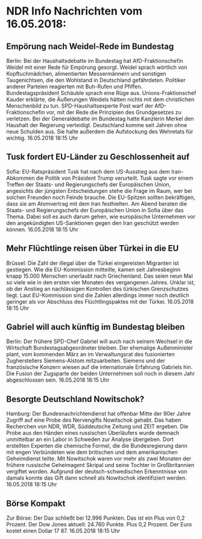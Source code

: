 # NDR Info Nachrichten vom 16.05.2018:


## Empörung nach Weidel-Rede im Bundestag
Berlin: Bei der Haushaltsdebatte im Bundestag hat AfD-Fraktionschefin Weidel mit einer Rede für Empörung gesorgt. Weidel sprach wörtlich von Kopftuchmädchen, alimentierten Messermännern und sonstigen Taugenichtsen, die den Wohlstand in Deutschland gefährdeten. Politiker anderer Parteien reagierten mit Buh-Rufen und Pfiffen. Bundestagspräsident Schäuble sprach eine Rüge aus. Unions-Fraktionschef Kauder erklärte, die Äußerungen Weidels hätten nichts mit dem christlichen Menschenbild zu tun. SPD-Haushaltsexperte Post warf der AfD-Fraktionschefin vor, mit der Rede die Prinzipien des Grundgesetzes zu verletzen. Bei der Generaldebatte im Bundestag hatte Kanzlerin Merkel den Haushalt der Regierung verteidigt. Deutschland komme seit Jahren ohne neue Schulden aus. Sie halte außerdem die Aufstockung des Wehretats für wichtig. 16.05.2018 18:15 Uhr 

## Tusk fordert EU-Länder zu Geschlossenheit auf
Sofia:		EU-Ratspräsident Tusk hat nach dem US-Ausstieg aus dem Iran-Abkommen die Politik von Präsident Trump verurteilt. Tusk sagte vor einem Treffen der Staats- und Regierungschefs der Europäischen Union, angesichts der jüngsten Entscheidungen stehe die Frage im Raum, wer bei solchen Freunden noch Feinde brauche. Die EU-Spitzen sollten bekräftigen, dass sie am Atomvertrag mit dem Iran festhielten. Am Abend beraten die Staats- und Regierungschefs der Europäischen Union in Sofia über das Thema. Dabei soll es auch darum gehen, wie europäische Unternehmen vor den angekündigten US-Sanktionen gegen den Iran geschützt werden können. 16.05.2018 18:15 Uhr 

## Mehr Flüchtlinge reisen über Türkei in die EU
Brüssel: Die Zahl der illegal über die Türkei eingereisten Migranten ist gestiegen. Wie die EU-Kommission mitteilte, kamen seit Jahresbeginn knapp 15.000 Menschen unerlaubt nach Griechenland. Das seien neun Mal so viele wie in den ersten vier Monaten des vergangenen Jahres. Unklar ist, ob der Anstieg an nachlässigen Kontrollen des türkischen Grenzschutzes liegt. Laut EU-Kommission sind die Zahlen allerdings immer noch deutlich geringer als vor Abschluss des Flüchtlingspaktes mit der Türkei. 16.05.2018 18:15 Uhr 

## Gabriel will auch künftig im Bundestag bleiben
Berlin: Der frühere SPD-Chef Gabriel will auch nach seinem Wechsel in die Wirtschaft Bundestagsabgeordneter bleiben. Der ehemalige Außenminister plant, vom kommenden März an im Verwaltungsrat des fusionierten Zugherstellers Siemens-Alstom mitzuarbeiten. Siemens und der französische Konzern wiesen auf die internationale Erfahrung Gabriels hin. Die Fusion der Zugsparte der beiden Unternehmen soll noch in diesem Jahr abgeschlossen sein. 16.05.2018 18:15 Uhr 

## Besorgte Deutschland Nowitschok?
Hamburg: Der Bundesnachrichtendienst hat offenbar Mitte der 90er Jahre Zugriff auf eine Probe des Nervengifts Nowitschok gehabt. Das haben Recherchen von NDR, WDR, Süddeutsche Zeitung und ZEIT ergeben. Die Probe aus den Händen eines russischen Überläufers wurde demnach unmittelbar an ein Labor in Schweden zur Analyse übergeben. Dort erstellten Experten die chemische Formel, die die Bundesregierung dann mit engen Verbündeten wie dem britischen und dem amerikanischen Geheimdienst teilte. Mit Nowitschok waren vor mehr als zwei Monaten der frühere russische Geheimagent Skripal und seine Tochter in Großbritannien vergiftet worden. Aufgrund der deutsch-schwedischen Erkenntnisse von damals konnte das Gift dann schnell als Nowitschok identifiziert werden. 16.05.2018 18:15 Uhr 

## Börse Kompakt
Zur Börse: Der Dax schließt bei 12.996 Punkten. Das ist ein Plus von 0,2 Prozent. Der Dow Jones aktuell: 24.760 Punkte. Plus 0,2 Prozent. Der Euro kostet einen Dollar 17 87. 16.05.2018 18:15 Uhr 
